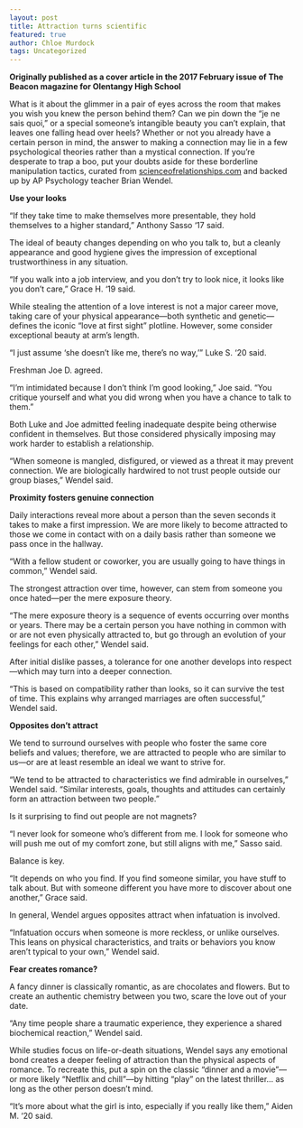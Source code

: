 ```yaml
---
layout: post
title: Attraction turns scientific
featured: true
author: Chloe Murdock
tags: Uncategorized
---
```


**Originally published as a cover article in the 2017 February issue of The Beacon magazine for Olentangy High School**

What is it about the glimmer in a pair of eyes across the room that makes you wish you knew the person behind them? Can we pin down the “je ne sais quoi,” or a special someone’s intangible beauty you can’t explain, that leaves one falling head over heels? Whether or not you already have a certain person in mind, the answer to making a connection may lie in a few psychological theories rather than a mystical connection. If you’re desperate to trap a boo, put your doubts aside for these borderline manipulation tactics, curated from [scienceofrelationships.com](http://www.scienceofrelationships.com/home/2012/5/17/top-5-classic-studies-in-the-psychology-of-attraction.html) and backed up by AP Psychology teacher Brian Wendel.

**Use your looks**

“If they take time to make themselves more presentable, they hold themselves to a higher standard,” Anthony Sasso ‘17 said.

The ideal of beauty changes depending on who you talk to, but a cleanly appearance and good hygiene gives the impression of exceptional trustworthiness in any situation.

“If you walk into a job interview, and you don’t try to look nice, it looks like you don’t care,” Grace H. ‘19 said.

While stealing the attention of a love interest is not a major career move, taking care of your physical appearance—both synthetic and genetic—defines the iconic “love at first sight” plotline. However, some consider exceptional beauty at arm’s length.

“I just assume ‘she doesn’t like me, there’s no way,’” Luke S. ‘20 said.

Freshman Joe D. agreed.

“I’m intimidated because I don’t think I’m good looking,” Joe said. “You critique yourself and what you did wrong when you have a chance to talk to them.”

Both Luke and Joe admitted feeling inadequate despite being otherwise confident in themselves. But those considered physically imposing may work harder to establish a relationship.

“When someone is mangled, disfigured, or viewed as a threat it may prevent connection. We are biologically hardwired to not trust people outside our group biases,” Wendel said.

**Proximity fosters genuine connection**

Daily interactions reveal more about a person than the seven seconds it takes to make a first impression. We are more likely to become attracted to those we come in contact with on a daily basis rather than someone we pass once in the hallway.

“With a fellow student or coworker, you are usually going to have things in common,” Wendel said.

The strongest attraction over time, however, can stem from someone you once hated—per the mere exposure theory.

“The mere exposure theory is a sequence of events occurring over months or years. There may be a certain person you have nothing in common with or are not even physically attracted to, but go through an evolution of your feelings for each other,” Wendel said.

After initial dislike passes, a tolerance for one another develops into respect—which may turn into a deeper connection.

“This is based on compatibility rather than looks, so it can survive the test of time. This explains why arranged marriages are often successful,” Wendel said.

**Opposites don’t attract**

We tend to surround ourselves with people who foster the same core beliefs and values; therefore, we are attracted to people who are similar to us—or are at least resemble an ideal we want to strive for.

“We tend to be attracted to characteristics we find admirable in ourselves,” Wendel said. “Similar interests, goals, thoughts and attitudes can certainly form an attraction between two people.”

Is it surprising to find out people are not magnets?

“I never look for someone who’s different from me. I look for someone who will push me out of my comfort zone, but still aligns with me,” Sasso said.

Balance is key.

“It depends on who you find. If you find someone similar, you have stuff to talk about. But with someone different you have more to discover about one another,” Grace said.

In general, Wendel argues opposites attract when infatuation is involved.

“Infatuation occurs when someone is more reckless, or unlike ourselves. This leans on physical characteristics, and traits or behaviors you know aren’t typical to your own,” Wendel said.

**Fear creates romance?**

A fancy dinner is classically romantic, as are chocolates and flowers. But to create an authentic chemistry between you two, scare the love out of your date.

“Any time people share a traumatic experience, they experience a shared biochemical reaction,” Wendel said.

While studies focus on life-or-death situations, Wendel says any emotional bond creates a deeper feeling of attraction than the physical aspects of romance. To recreate this, put a spin on the classic “dinner and a movie”—or more likely “Netflix and chill”—by hitting “play” on the latest thriller… as long as the other person doesn’t mind.

“It’s more about what the girl is into, especially if you really like them,” Aiden M. ‘20 said.

